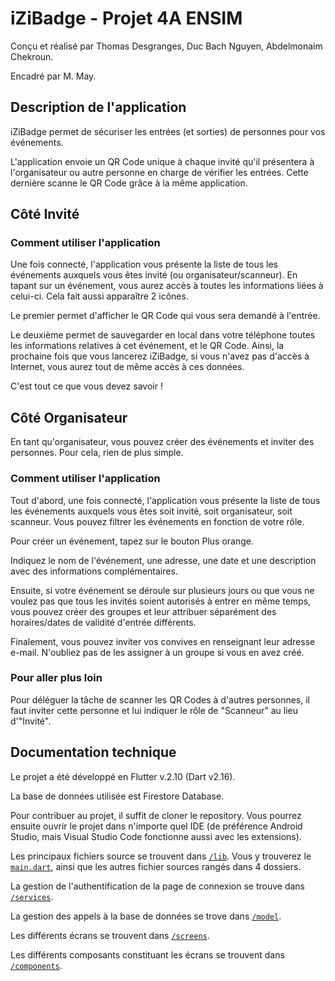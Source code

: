 # iZiBadge - Projet 4A ENSIM

Conçu et réalisé par Thomas Desgranges, Duc Bach Nguyen, Abdelmonaim Chekroun.

Encadré par M. May.

## Description de l'application

iZiBadge permet de sécuriser les entrées (et sorties) de personnes pour vos événements.

L'application envoie un QR Code unique à chaque invité qu'il présentera à l'organisateur 
ou autre personne en charge de vérifier les entrées. Cette dernière scanne le QR Code 
grâce à la même application.

## Côté Invité

### Comment utiliser l'application

Une fois connecté, l'application vous présente la liste de tous les événements auxquels 
vous êtes invité (ou organisateur/scanneur). En tapant sur un événement, vous aurez accès 
à toutes les informations liées à celui-ci. Cela fait aussi apparaître 2 icônes.

Le premier permet d'afficher le QR Code qui vous sera demandé à l'entrée.

Le deuxième permet de sauvegarder en local dans votre téléphone toutes les informations 
relatives à cet événement, et le QR Code. Ainsi, la prochaine fois que vous lancerez 
iZiBadge, si vous n'avez pas d'accès à Internet, vous aurez tout de même accès à ces données.

C'est tout ce que vous devez savoir !

## Côté Organisateur

En tant qu'organisateur, vous pouvez créer des événements et inviter des personnes. 
Pour cela, rien de plus simple.

### Comment utiliser l'application

Tout d'abord, une fois connecté, l'application vous présente la liste de tous les événements 
auxquels vous êtes soit invité, soit organisateur, soit scanneur. Vous pouvez filtrer 
les événements en fonction de votre rôle.

Pour créer un événement, tapez sur le bouton Plus orange.

Indiquez le nom de l'événement, une adresse, une date et une description avec des 
informations complémentaires.

Ensuite, si votre événement se déroule sur plusieurs jours ou que vous ne voulez pas 
que tous les invités soient autorisés à entrer en même temps, vous pouvez créer des groupes 
et leur attribuer séparément des horaires/dates de validité d'entrée différents.

Finalement, vous pouvez inviter vos convives en renseignant leur adresse e-mail. 
N'oubliez pas de les assigner à un groupe si vous en avez créé.

### Pour aller plus loin

Pour déléguer la tâche de scanner les QR Codes à d'autres personnes, il faut inviter 
cette personne et lui indiquer le rôle de "Scanneur" au lieu d'"Invité".

## Documentation technique

Le projet a été développé en Flutter v.2.10 (Dart v2.16).

La base de données utilisée est Firestore Database.

Pour contribuer au projet, il suffit de cloner le repository. Vous pourrez ensuite 
ouvrir le projet dans n'importe quel IDE (de préférence Android Studio, mais Visual Studio 
Code fonctionne aussi avec les extensions).

Les principaux fichiers source se trouvent dans [`/lib`](/lib). Vous y trouverez le [`main.dart`](/lib/main.dart), 
ainsi que les autres fichier sources rangés dans 4 dossiers.

La gestion de l'authentification de la page de connexion se trouve dans [`/services`](/lib/services).

La gestion des appels à la base de données se trove dans [`/model`](/lib/model).

Les différents écrans se trouvent dans [`/screens`](/lib/screens).

Les différents composants constituant les écrans se trouvent dans [`/components`](/lib/components).
